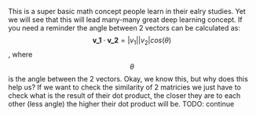 This is a super basic math concept people learn in their ealry studies. Yet we will see that this will lead many-many great deep learning concept. If you need a reminder the angle between 2 vectors can be calculated as: $$\textbf{v_1} \cdot \textbf{v_2} = |v_1| |v_2| cos(\theta) $$, where $$\theta $$ is the angle between the 2 vectors. Okay, we know this, but why does this help us? If we want to check the similarity of 2 matricies we just have to check what is the result of their dot product, the closer they are to each other (less angle) the higher their dot product will be.
TODO: continue 